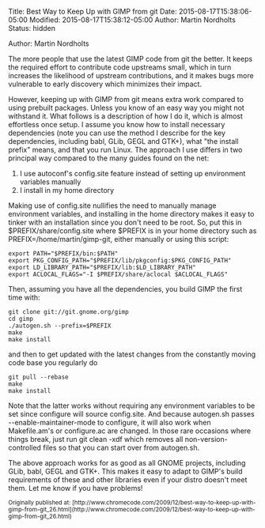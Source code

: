 Title: Best Way to Keep Up with GIMP from git
Date: 2015-08-17T15:38:06-05:00
Modified: 2015-08-17T15:38:12-05:00
Author: Martin Nordholts
Status: hidden

Author: Martin Nordholts

The more people that use the latest GIMP code from git the better. It keeps the required effort to contribute code upstreams small, which in turn increases the likelihood of upstream contributions, and it makes bugs more vulnerable to early discovery which minimizes their impact.

However, keeping up with GIMP from git means extra work compared to using prebuilt packages. Unless you know of an easy way you might not withstand it. What follows is a description of how I do it, which is almost effortless once setup. I assume you know how to install necessary dependencies (note you can use the method I describe for the key dependencies, including babl, GLib, GEGL and GTK+), what "the install prefix" means, and that you run Linux. The approach I use differs in two principal way compared to the many guides found on the net:

1.  I use autoconf's config.site feature instead of setting up environment variables manually
2.  I install in my home directory

Making use of config.site nullifies the need to manually manage environment variables, and installing in the home directory makes it easy to tinker with an installation since you don't need to be root. So, put this in $PREFIX/share/config.site where $PREFIX is in your home directory such as PREFIX=/home/martin/gimp-git, either manually or using this script:

    export PATH="$PREFIX/bin:$PATH"
    export PKG_CONFIG_PATH="$PREFIX/lib/pkgconfig:$PKG_CONFIG_PATH"
    export LD_LIBRARY_PATH="$PREFIX/lib:$LD_LIBRARY_PATH"
    export ACLOCAL_FLAGS="-I $PREFIX/share/aclocal $ACLOCAL_FLAGS"


Then, assuming you have all the dependencies, you build GIMP the first time with:

    git clone git://git.gnome.org/gimp
    cd gimp
    ./autogen.sh --prefix=$PREFIX
    make
    make install


and then to get updated with the latest changes from the constantly moving code base you regularly do

    git pull --rebase
    make
    make install

Note that the latter works without requiring any environment variables to be set since configure will source config.site. And because autogen.sh passes --enable-maintainer-mode to configure, it will also work when Makefile.am's or configure.ac are changed. In those rare occasions where things break, just run git clean -xdf which removes all non-version-controlled files so that you can start over from autogen.sh.

The above approach works for as good as all GNOME projects, including GLib, babl, GEGL and GTK+. This makes it easy to adapt to GIMP's build requirements of these and other libraries even if your distro doesn't meet them. Let me know if you have problems!

<small>
Originally published at:  
[http://www.chromecode.com/2009/12/best-way-to-keep-up-with-gimp-from-git_26.html](http://www.chromecode.com/2009/12/best-way-to-keep-up-with-gimp-from-git_26.html)
</small>
